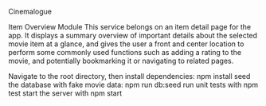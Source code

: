 Cinemalogue

Item Overview Module
This service belongs on an item detail page for the app. It displays a summary overview of important details about the selected movie item at a glance, and gives the user a front and center location to perform some commonly used functions such as adding a rating to the movie, and potentially bookmarking it or navigating to related pages.

Navigate to the root directory, then
install dependencies: npm install
seed the database with fake movie data: npm run db:seed
run unit tests with npm test
start the server with npm start



